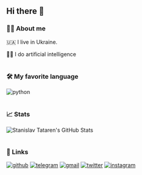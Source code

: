 ## Hi there 👋

<!--
**tatarenstas/tatarenstas** is a ✨ _special_ ✨ repository because its `README.md` (this file) appears on your GitHub profile.

Here are some ideas to get you started:

- 🔭 I’m currently working on ...
- 🌱 I’m currently learning ...
- 👯 I’m looking to collaborate on ...
- 🤔 I’m looking for help with ...
- 💬 Ask me about ...
- 📫 How to reach me: ...
- 😄 Pronouns: ...
- ⚡ Fun fact: ...
-->
 
### 🙋‍♂️ About me

🇺🇦 I live in Ukraine.

👨‍💻 I do artificial intelligence

#
### 🛠️ My favorite language

 ​![​python​](https://img.shields.io/badge/Python-3776AB?style=for-the-badge&logo=python&logoColor=white) 
#
### 📈 Stats
![Stanislav Tataren's GitHub Stats](https://github-readme-stats.vercel.app/api?username=tatarenstas)

#
### 🔗 Links

 ​[![​github​](https://img.shields.io/badge/GitHub-000000?style=for-the-badge&logo=GitHub&logoColor=white)](https://github.com/tatarenstas)
 ​[![​telegram](https://img.shields.io/badge/Telegram-0088CC?style=for-the-badge&logo=telegram&logoColor=white)](https://t.me/tatarenstas)
 ​[![​gmail​](https://img.shields.io/badge/Gmail-D14836?style=for-the-badge&logo=Gmail&logoColor=white)](mailto:tatarenstas@gmail.com)
 ​[![​twitte​r](https://img.shields.io/badge/Twitter-1DA1F2?style=for-the-badge&logo=twitter&logoColor=white)](https://twitter.com/tatarenstas)
 ​[![​instagram​](https://img.shields.io/badge/Instagram-E4405F?style=for-the-badge&logo=instagram&logoColor=white)](https://www.instagram.com/tatarenstas)
